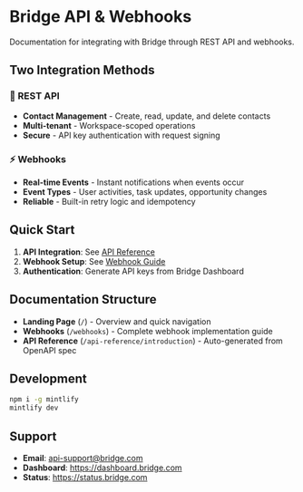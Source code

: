# Bridge API & Webhooks

Documentation for integrating with Bridge through REST API and webhooks.

## Two Integration Methods

### 🔗 REST API
- **Contact Management** - Create, read, update, and delete contacts
- **Multi-tenant** - Workspace-scoped operations  
- **Secure** - API key authentication with request signing

### ⚡ Webhooks  
- **Real-time Events** - Instant notifications when events occur
- **Event Types** - User activities, task updates, opportunity changes
- **Reliable** - Built-in retry logic and idempotency

## Quick Start

1. **API Integration**: See [API Reference](/api-reference/introduction)
2. **Webhook Setup**: See [Webhook Guide](/webhooks)
3. **Authentication**: Generate API keys from Bridge Dashboard

## Documentation Structure

- **Landing Page** (`/`) - Overview and quick navigation
- **Webhooks** (`/webhooks`) - Complete webhook implementation guide  
- **API Reference** (`/api-reference/introduction`) - Auto-generated from OpenAPI spec

## Development

```bash
npm i -g mintlify
mintlify dev
```

## Support

- **Email**: api-support@bridge.com
- **Dashboard**: https://dashboard.bridge.com
- **Status**: https://status.bridge.com
